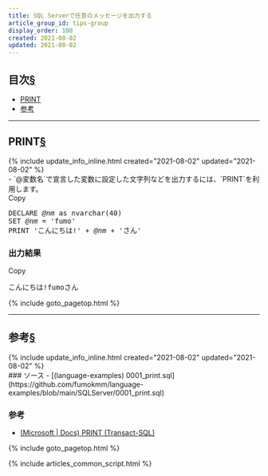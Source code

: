 ```yaml
---
title: SQL Serverで任意のメッセージを出力する
article_group_id: tips-group
display_order: 100
created: 2021-08-02
updated: 2021-08-02
---
```


## <a name="index">目次</a><a class="heading-anchor-permalink" href="#目次">§</a>

<ul id="index_ul">
<li><a href="#PRINT">PRINT</a></li>
<li><a href="#参考">参考</a></li>
</ul>

* * *
## <a name="PRINT">PRINT</a><a class="heading-anchor-permalink" href="#PRINT">§</a>
<div class="chapter-updated">{% include update_info_inline.html created="2021-08-02" updated="2021-08-02" %}</div>
- `@変数名`で宣言した変数に設定した文字列などを出力するには、`PRINT`を利用します。
<div class="code-box no-title">
<div class="copy-button">Copy</div>
<pre>
DECLARE <em>@nm</em> as nvarchar(40)
SET <em>@nm</em> = 'fumo'
PRINT 'こんにちは!' + <em>@nm</em> + 'さん'
</pre>
</div>

### 出力結果
<div class="code-box-output no-title">
<div class="copy-button">Copy</div>
<pre>
こんにちは!fumoさん
</pre>
</div>

{% include goto_pagetop.html %}

* * *
## <a name="参考">参考</a><a class="heading-anchor-permalink" href="#参考">§</a>
<div class="chapter-updated">{% include update_info_inline.html created="2021-08-02" updated="2021-08-02" %}</div>
### ソース
- [(language-examples) 0001_print.sql](https://github.com/fumokmm/language-examples/blob/main/SQLServer/0001_print.sql)

### 参考
- [(Microsoft \| Docs) PRINT (Transact-SQL)](https://docs.microsoft.com/en-us/sql/t-sql/language-elements/print-transact-sql)

{% include goto_pagetop.html %}

{% include articles_common_script.html %}
